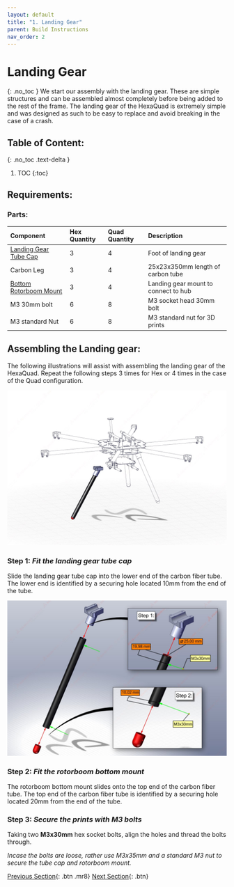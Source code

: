 ```yaml
---
layout: default
title: "1. Landing Gear"
parent: Build Instructions
nav_order: 2
---
```


# Landing Gear
{: .no_toc }
We start our assembly with the landing gear. These are simple structures and can be assembled almost completely before being added to the rest of the frame. The landing gear of the HexaQuad is extremely simple and was designed as such to be easy to replace and avoid breaking in the case of a crash.

## Table of Content:
{: .no_toc .text-delta }

1. TOC
{:toc}

## Requirements: 

### Parts:

| Component              | Hex Quantity | Quad Quantity | Description                          |
|:------------------------|:--------------|:---------------|:--------------------------------------|
| [Landing Gear Tube Cap](https://github.com/landrs-toolkit/LANDRs-Science-Drone/tree/main/Design/MechanicalDesign/LandingGear)               | 3            | 4             | Foot of landing gear                 |
| Carbon Leg             | 3            | 4             | 25x23x350mm length of carbon tube    |
| [Bottom Rotorboom Mount](https://github.com/landrs-toolkit/LANDRs-Science-Drone/tree/main/Design/MechanicalDesign/RotorBoomMounts/NutInsert) | 3            | 4             | Landing gear mount to connect to hub |
| M3 30mm bolt           | 6            | 8             | M3 socket head 30mm bolt             |
| M3 standard Nut        | 6            | 8             | M3 standard nut for 3D prints        |


## Assembling the Landing gear:

The following illustrations will assist with assembling the landing gear of the HexaQuad. Repeat the following steps 3 times for Hex or 4 times in the case of the Quad configuration.

<img alt="CFTube" src="../../Images/BuildInstructions/LandingGear/View2TechDrawing.jpg" width=700>

### Step 1: *Fit the landing gear tube cap*

Slide the landing gear tube cap into the lower end of the carbon fiber tube. The lower end is identified by a securing hole located 10mm from the end of the tube.

<img alt="CFTube" src="../../Images/BuildInstructions/LandingGear/DetailedExploded.jpg" width=700>


### Step 2: *Fit the rotorboom bottom mount*

The rotorboom bottom mount slides onto the top end of the carbon fiber tube. The top end of the carbon fiber tube is identified by a securing hole located 20mm from the end of the tube.

### Step 3: *Secure the prints with M3 bolts*

Taking two **M3x30mm** hex socket bolts, align the holes and thread the bolts through. 

*Incase the bolts are loose, rather use M3x35mm and a standard M3 nut to secure the tube cap and rotorboom mount.*

[Previous Section](../../GettingStarted/BuildInstructions/PrepWork.md){: .btn .mr8} [Next Section](../../GettingStarted/BuildInstructions/Rotorbooms.md){: .btn}
